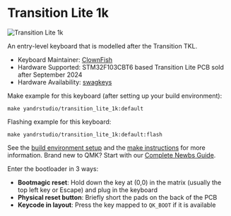# Transition Lite 1k

![Transition Lite 1k](https://imgur.com/Mpg8iSr)

An entry-level keyboard that is modelled after the Transition TKL.

* Keyboard Maintainer: [ClownFish](https://github.com/clownfish-og)
* Hardware Supported: STM32F103CBT6 based Transition Lite PCB sold after September 2024
* Hardware Availability: [swagkeys](https://swagkeys.com/)

Make example for this keyboard (after setting up your build environment):

    make yandrstudio/transition_lite_1k:default
    
Flashing example for this keyboard:

    make yandrstudio/transition_lite_1k:default:flash

See the [build environment setup](https://docs.qmk.fm/#/getting_started_build_tools) and the [make instructions](https://docs.qmk.fm/#/getting_started_make_guide) for more information. Brand new to QMK? Start with our [Complete Newbs Guide](https://docs.qmk.fm/#/newbs).

Enter the bootloader in 3 ways:

* **Bootmagic reset**: Hold down the key at (0,0) in the matrix (usually the top left key or Escape) and plug in the keyboard
* **Physical reset button**: Briefly short the pads on the back of the PCB
* **Keycode in layout**: Press the key mapped to `QK_BOOT` if it is available
